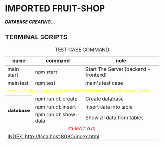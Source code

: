 # IMPORTED FRUIT-SHOP

***DATABASE CREATING...***

## TERMINAL SCRIPTS
<table>
    <caption>TEST CASE COMMAND</caption>
    <thead>
        <tr>
            <th>name</th>
            <th>command</th>
            <th>note</th>
        </tr>
    </thead>
    <tbody>
        <tr>
            <td>main start</td>
            <td>npm start</td>
            <td>Start The Server (backend - frontend)</td>
        </tr>
        <tr>
            <td>main test</td>
            <td>npm test</td>
            <td>main's test case</td>
        </tr>
        <tr>
            <td style="color:yellow" colspan=3>
            <em>npm run db.create; npm run db.insert; npm run db.show-data</em>
            </td>
        </tr>
        <tr>
            <th rowspan=3>database</th>
            <td>npm run db.create</td>
            <td>Create database</td>
        </tr>
        <tr>
            <td>npm run db.insert</td>
            <td>Insert data into table</td>
        </tr>
        <tr>
            <td>npm run db.show-data</td>
            <td>Show all data from tables</td>
        </tr>
        <tr>
            <td style="color:red; text-align:center" colspan=3>
                <em>CLIENT (UI)</em>
            </td>
        </tr>
        <tr>
            <td style="color:yellow" colspan=3>
                <a href="http://localhost:8080/index.html">INDEX: http://localhost:8080/index.html</a>
            </td>
        </tr>
    </tbody>
</table>
